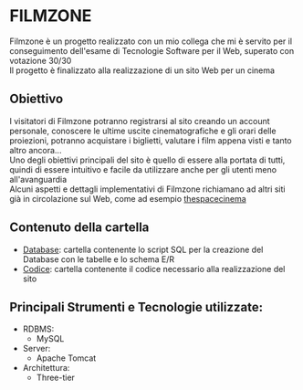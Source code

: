 # FILMZONE
Filmzone è un progetto realizzato con un mio collega che mi è servito per il conseguimento dell'esame di Tecnologie Software per il Web, superato con votazione 30/30  
Il progetto è finalizzato alla realizzazione di un sito Web per un cinema


## Obiettivo
I visitatori di Filmzone potranno registrarsi al sito creando un account personale, conoscere le ultime uscite cinematografiche e gli orari delle proiezioni, potranno acquistare i biglietti, valutare i film appena visti e tanto altro ancora...  
Uno degli obiettivi principali del sito è quello di essere alla portata di tutti, quindi di essere intuitivo e facile da utilizzare anche per gli utenti meno all'avanguardia  
Alcuni aspetti e dettagli implementativi di Filmzone richiamano ad altri siti già in circolazione sul Web, come ad esempio [thespacecinema](https://www.thespacecinema.it)  


## Contenuto della cartella
- [Database](database): cartella contenente lo script SQL per la creazione del Database con le tabelle e lo schema E/R
- [Codice](vittoria-riviello_pj): cartella contenente il codice necessario alla realizzazione del sito

## Principali Strumenti e Tecnologie utilizzate:
- RDBMS:
  - MySQL
- Server:
  - Apache Tomcat
- Architettura:
  - Three-tier
